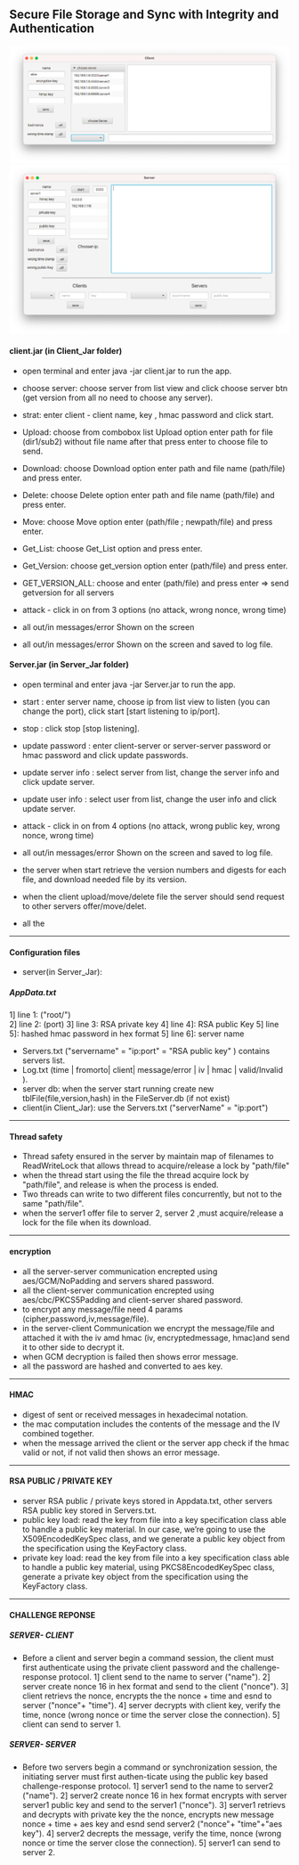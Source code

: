 ## Secure File Storage and Sync with Integrity and Authentication

<img src="images/Screen Shot 2021-09-23 at 21.08.32.png">

<img src="images/Screen Shot 2021-09-23 at 21.08.41.png">

#### client.jar (in Client_Jar folder)

- open terminal and enter java -jar client.jar to run the app.
- choose server: choose server from list view and click choose server btn (get version from all no need to choose any server).
- strat: enter client - client name, key , hmac password  and click start.
- Upload: choose from combobox list Upload option enter path for file (dir1/sub2) without file name after that press enter to choose file to send.
- Download: choose Download option enter path and file name (path/file) and press enter.
- Delete: choose Delete option enter path and file name (path/file) and press enter.
- Move: choose Move option enter (path/file ; newpath/file) and press enter.
- Get_List: choose Get_List option and press enter.
- Get_Version: choose get_version option enter (path/file) and press enter.
- GET_VERSION_ALL: choose and enter (path/file) and press enter => send getversion for all servers
- attack - click in on from 3 options (no attack, wrong nonce, wrong time)

- all out/in messages/error Shown on the screen
- all out/in messages/error Shown on the screen and saved to log file.

#### Server.jar (in Server_Jar folder)

- open terminal and enter java -jar Server.jar to run the app.
- start : enter server name, choose ip from list view to listen (you can change the port), click start [start listening to ip/port].
- stop : click stop [stop listening].
- update password : enter client-server or server-server password or hmac password and click update passwords.
- update server info : select server from list, change the server info and click update server.
- update user info : select user from list, change the user info and click update server.
- attack - click in on from 4 options (no attack, wrong public key, wrong nonce, wrong time)

- all out/in messages/error Shown on the screen and saved to log file.
- the server when start retrieve the version numbers and digests for each file, and download needed file by its version.
- when the client upload/move/delete file the server should send request to other servers offer/move/delet.
- all the

---

#### Configuration files

- server(in Server_Jar):

##### AppData.txt

1] line 1: ("root/") \
2] line 2: (port)
3] line 3:  RSA private key
4] line 4]: RSA public Key
5] line 5]: hashed hmac password in hex format
5] line 6]: server name

- Servers.txt ("servername" = "ip:port" = "RSA public key" ) contains servers list.
- Log.txt (time | fromorto| client| message/error | iv | hmac | valid/Invalid  ).
- server db: when the server start running create new tblFile(file,version,hash) in the FileServer.db (if not exist)
- client(in Client_Jar): use the Servers.txt ("serverName" = "ip:port")

---

#### Thread safety

- Thread safety ensured in the server by maintain map of filenames to ReadWriteLock that allows thread to acquire/release a lock by "path/file"
- when the thread start using the file the thread acquire lock by "path/file", and release is when the process is ended.
- Two threads can write to two different files concurrently, but not to the same "path/file".
- when the server1 offer file to server 2, server 2 ,must acquire/release a lock for the file when its download.

---

#### encryption

- all the server-server communication encrepted using aes/GCM/NoPadding and servers shared password.
- all the client-server communication encrepted using aes/cbc/PKCS5Padding and client-server shared password.
- to encrypt any message/file need 4 params (cipher,password,iv,message/file).
- in the server-client Communication  we encrypt the message/file and attached it with the iv amd hmac (iv, encryptedmessage, hmac)and send it to other side to decrypt it.
- when GCM decryption is failed then shows error message.
- all the password are hashed and converted to aes key.


---

#### HMAC

- digest of sent or received messages in hexadecimal notation.
- the mac computation includes the contents of the message and the IV combined together.
- when the message arrived the client or the server app check if the hmac valid or not, if not valid then shows an error message.

---

#### RSA PUBLIC / PRIVATE KEY 

- server RSA public / private keys stored in Appdata.txt, other servers RSA public key stored in Servers.txt.
- public key load: read the key from file into a key specification class able to handle a public key material. In our case, we’re going to use the X509EncodedKeySpec class, and we generate a public key object from the specification using the KeyFactory class. 
- private key load: read the key from file into a key specification class able to handle a public key material, using  PKCS8EncodedKeySpec class, generate a private key object from the specification using the KeyFactory class. 

---

#### CHALLENGE REPONSE

##### SERVER- CLIENT
- Before a client and server begin a command session, the client must first authenticate using the private client password and the challenge-response protocol.
1]  client send to the name to server ("name").
2]  server create nonce 16 in hex format and send to the client ("nonce").
3]  client retrievs the nonce, encrypts the the nonce + time and esnd to server ("nonce"+ "time").
4]  server decrypts with client key, verify the time, nonce (wrong nonce or time the server close the connection).
5] client can send to server 1.

##### SERVER- SERVER
- Before two servers begin a command or synchronization session, the initiating server must first authen-ticate using the public key based challenge-response protocol.
1]  server1 send to the name to server2 ("name").
2]  server2 create nonce 16 in hex format encrypts with server server1 public key and send to the server1 ("nonce").
3]  server1 retrievs and decrypts with private key the the nonce, encrypts new message nonce + time + aes key and esnd send server2 ("nonce"+ "time"+"aes key").
4]  server2 decrepts the message, verify the time, nonce (wrong nonce or time the server close the connection).
5] server1 can send to server 2.


